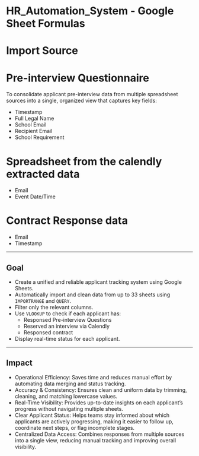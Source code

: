 # HR_Automation_System - Google Sheet Formulas 

# Import Source

# Pre-interview Questionnaire 

To consolidate applicant pre-interview data from multiple spreadsheet sources into a single, organized view that captures key fields:
- Timestamp
- Full Legal Name
- School Email
- Recipient Email
- School Requirement

# Spreadsheet from the calendly extracted data
- Email
- Event Date/Time
  
# Contract Response data
- Email
- Timestamp

---

## Goal
- Create a unified and reliable applicant tracking system using Google Sheets.
- Automatically import and clean data from up to 33 sheets using `IMPORTRANGE` and `QUERY`.
- Filter only the relevant columns.
- Use `VLOOKUP` to check if each applicant has:
  - Responsed Pre-interview Questions
  - Reserved an interview via Calendly
  - Responsed contract
- Display real-time status for each applicant.

---

## Impact
- Operational Efficiency: Saves time and reduces manual effort by automating data merging and status tracking.
- Accuracy & Consistency: Ensures clean and uniform data by trimming, cleaning, and matching lowercase values.
- Real-Time Visibility: Provides up-to-date insights on each applicant’s progress without navigating multiple sheets.
- Clear Applicant Status: Helps teams stay informed about which applicants are actively progressing, making it easier to follow up, coordinate next steps, or flag incomplete stages.
- Centralized Data Access: Combines responses from multiple sources into a single view, reducing manual tracking and improving overall visibility.

